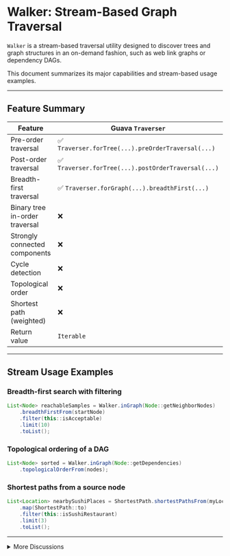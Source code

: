 # Walker: Stream-Based Graph Traversal

`Walker` is a stream-based traversal utility designed to discover trees and graph structures in an on-demand fashion,
such as web link graphs or dependency DAGs.

This document summarizes its major capabilities and stream-based usage examples.

---

## Feature Summary

| Feature                        | Guava `Traverser`                                  | Mug `Walker`                                                        |
| ------------------------------ | -------------------------------------------------- | ------------------------------------------------------------------- |
| Pre-order traversal            | ✅ `Traverser.forTree(...).preOrderTraversal(...)`  | ✅ `preOrderFrom(...)`                                             |
| Post-order traversal           | ✅ `Traverser.forTree(...).postOrderTraversal(...)` | ✅ `postOrderFrom(...)`                                            |
| Breadth-first traversal        | ✅ `Traverser.forGraph(...).breadthFirst(...)`      | ✅ `breadthFirstFrom(...)`                                         |
| Binary tree in-order traversal | ❌                                                  | ✅ `inBinaryTree(...).inOrderFrom(...)`                            |
| Strongly connected components  | ❌                                                  | ✅ `stronglyConnectedComponentsFrom(...)`                          |
| Cycle detection                | ❌                                                  | ✅ `detectCycleFrom(...)`                                          |
| Topological order              | ❌                                                  | ✅ `topologicalOrderFrom(...)`                                     |
| Shortest path (weighted)       | ❌                                                  | ✅ `ShortestPath.shortestPathsFrom(...)`                           |
| Return value                   | `Iterable`                                          | `Stream`                                                           |

---

## Stream Usage Examples

### Breadth-first search with filtering
```java
List<Node> reachableSamples = Walker.inGraph(Node::getNeighborNodes)
    .breadthFirstFrom(startNode)
    .filter(this::isAcceptable)
    .limit(10)
    .toList();
```

### Topological ordering of a DAG
```java
List<Node> sorted = Walker.inGraph(Node::getDependencies)
    .topologicalOrderFrom(nodes);
```

### Shortest paths from a source node
```java
List<Location> nearbySushiPlaces = ShortestPath.shortestPathsFrom(myLocation, Location::locationsAroundMe)
    .map(ShortestPath::to)
    .filter(this::isSushiRestaurant)
    .limit(3)
    .toList();
```

---

<details>
<summary>More Discussions</summary>

* ➡️ [Finding a Path in a Graph](./find_path_in_graph.md)
* ➡️ [Walking a Super Massive Graph](./walking_massive_graph.md)

</details>

